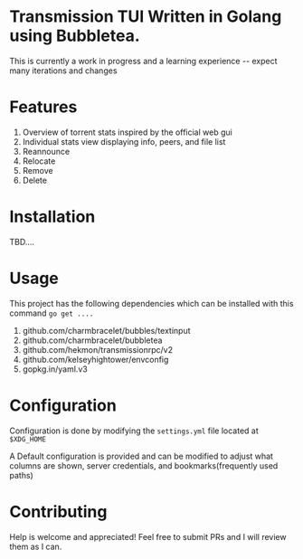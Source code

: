 # Transmission TUI Written in Golang using Bubbletea.
This is currently a work in progress and a learning experience -- expect many iterations and changes

# Features
1. Overview of torrent stats inspired by the official web gui
2. Individual stats view displaying info, peers, and file list
3. Reannounce
4. Relocate
5. Remove
6. Delete

# Installation
TBD....

# Usage
This project has the following dependencies which can be installed with this command `go get ....`
1. github.com/charmbracelet/bubbles/textinput
2. github.com/charmbracelet/bubbletea
3. github.com/hekmon/transmissionrpc/v2
4. github.com/kelseyhightower/envconfig
5. gopkg.in/yaml.v3

# Configuration
Configuration is done by modifying the `settings.yml` file located at `$XDG_HOME`


A Default configuration is provided and can be modified to adjust what columns are shown, server credentials,
and bookmarks(frequently used paths)

# Contributing
Help is welcome and appreciated! Feel free to submit PRs and I will review them as I can.
